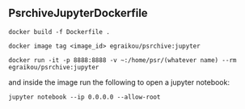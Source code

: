 ## PsrchiveJupyterDockerfile

```
docker build -f Dockerfile .
```

```
docker image tag <image_id> egraikou/psrchive:jupyter
```
```
docker run -it -p 8888:8888 -v ~:/home/psr/(whatever name) --rm egraikou/psrchive:jupyter
```
and inside the image run the following to open a jupyter notebook: 
```
jupyter notebook --ip 0.0.0.0 --allow-root
```
